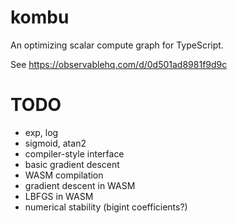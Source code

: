# kombu

An optimizing scalar compute graph for TypeScript.

See https://observablehq.com/d/0d501ad8981f9d9c

# TODO

* exp, log
* sigmoid, atan2
* compiler-style interface
* basic gradient descent
* WASM compilation
* gradient descent in WASM
* LBFGS in WASM
* numerical stability (bigint coefficients?)
